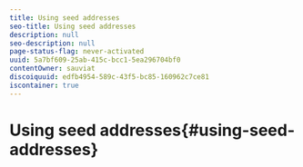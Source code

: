 ```yaml
---
title: Using seed addresses
seo-title: Using seed addresses
description: null
seo-description: null
page-status-flag: never-activated
uuid: 5a7bf609-25ab-415c-bcc1-5ea296704bf0
contentOwner: sauviat
discoiquuid: edfb4954-589c-43f5-bc85-160962c7ce81
iscontainer: true
---
```


# Using seed addresses{#using-seed-addresses}

